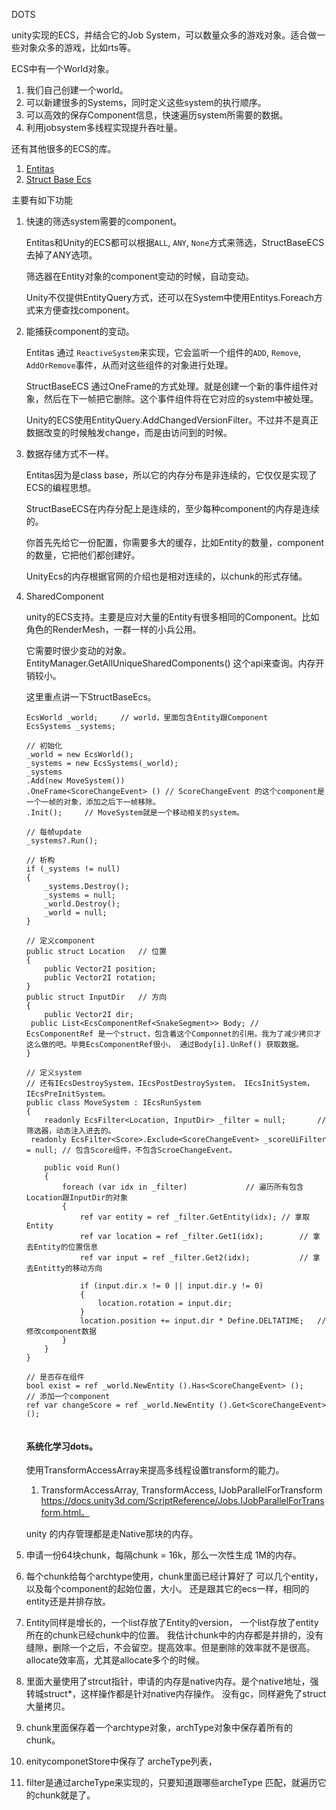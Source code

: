 DOTS

unity实现的ECS，并结合它的Job System，可以数量众多的游戏对象。适合做一些对象众多的游戏，比如rts等。



ECS中有一个World对象。

1. 我们自己创建一个world。
2. 可以新建很多的Systems，同时定义这些system的执行顺序。
3. 可以高效的保存Component信息，快速遍历system所需要的数据。
4. 利用jobsystem多线程实现提升吞吐量。



还有其他很多的ECS的库。

1. [Entitas](https://github.com/sschmid/Entitas-CSharp)
2. [Struct Base Ecs](https://github.com/Leopotam/ecs)



主要有如下功能

1. 快速的筛选system需要的component。

   Entitas和Unity的ECS都可以根据`ALL`, `ANY`, `None`方式来筛选，StructBaseECS去掉了ANY选项。

   筛选器在Entity对象的component变动的时候，自动变动。

   Unity不仅提供EntityQuery方式，还可以在System中使用Entitys.Foreach方式来方便查找component。

2. 能捕获component的变动。

   Entitas 通过 `ReactiveSystem`来实现，它会监听一个组件的`ADD`, `Remove`, `AddOrRemove`事件，从而对这些组件的对象进行处理。

   StructBaseECS 通过OneFrame的方式处理。就是创建一个新的事件组件对象，然后在下一帧把它删除。这个事件组件将在它对应的system中被处理。

   Unity的ECS使用EntityQuery.AddChangedVersionFilter。不过并不是真正数据改变的时候触发change，而是由访问到的时候。

3. 数据存储方式不一样。

   Entitas因为是class base，所以它的内存分布是非连续的，它仅仅是实现了ECS的编程思想。

   StructBaseECS在内存分配上是连续的，至少每种component的内存是连续的。

   你首先先给它一份配置，你需要多大的缓存，比如Entity的数量，component的数量，它把他们都创建好。

   UnityEcs的内存根据官网的介绍也是相对连续的，以chunk的形式存储。

4. SharedComponent

   unity的ECS支持。主要是应对大量的Entity有很多相同的Component。比如角色的RenderMesh，一群一样的小兵公用。

   它需要时很少变动的对象。EntityManager.GetAllUniqueSharedComponents() 这个api来查询。内存开销较小。

   
   
   这里重点讲一下StructBaseEcs。
   
   
   
   ```
   EcsWorld _world;		// world，里面包含Entity跟Component
   EcsSystems _systems;
   
   // 初始化
   _world = new EcsWorld();
   _systems = new EcsSystems(_world);
   _systems
   .Add(new MoveSystem())
   .OneFrame<ScoreChangeEvent> () // ScoreChangeEvent 的这个component是一个一帧的对象，添加之后下一帧移除。
   .Init(); 	// MoveSystem就是一个移动相关的system。
   
   // 每帧update
   _systems?.Run();
   
   // 析构
   if (_systems != null)
   {
       _systems.Destroy();
       _systems = null;
       _world.Destroy();
       _world = null;
   }
   
   // 定义component
   public struct Location	// 位置
   {
       public Vector2I position;
       public Vector2I rotation;
   }
   public struct InputDir	// 方向
   {
       public Vector2I dir;
   	public List<EcsComponentRef<SnakeSegment>> Body; // EcsComponentRef 是一个struct，包含着这个Componnet的引用。我为了减少拷贝才这么做的吧。毕竟EcsComponentRef很小， 通过Body[i].UnRef() 获取数据。
   }
   
   // 定义system
   // 还有IEcsDestroySystem，IEcsPostDestroySystem， IEcsInitSystem， IEcsPreInitSystem。
   public class MoveSystem : IEcsRunSystem							
   {
       readonly EcsFilter<Location, InputDir> _filter = null;		// 筛选器，动态注入进去的。
   	readonly EcsFilter<Score>.Exclude<ScoreChangeEvent> _scoreUiFilter = null; // 包含Score组件，不包含ScroeChangeEvent。
   
       public void Run()
       {
           foreach (var idx in _filter)				// 遍历所有包含Location跟InputDir的对象
           {
               ref var entity = ref _filter.GetEntity(idx);	// 拿取Entity
               ref var location = ref _filter.Get1(idx);		// 拿去Entity的位置信息
               ref var input = ref _filter.Get2(idx);			// 拿去Entitty的移动方向
   
               if (input.dir.x != 0 || input.dir.y != 0)
               {
                   location.rotation = input.dir;
               }
               location.position += input.dir * Define.DELTATIME;	// 修改component数据
           }
       }
   }
   
   // 是否存在组件
   bool exist = ref _world.NewEntity ().Has<ScoreChangeEvent> ();
   // 添加一个component
   ref var changeScore = ref _world.NewEntity ().Get<ScoreChangeEvent> ();
   
   
   ```
   
   

   #### 系统化学习dots。
   
   
   使用TransformAccessArray来提高多线程设置transform的能力。
   1. TransformAccessArray, TransformAccess, IJobParallelForTransform
   https://docs.unity3d.com/ScriptReference/Jobs.IJobParallelForTransform.html。



   unity 的内存管理都是走Native那块的内存。
1. 申请一份64块chunk，每隔chunk = 16k，那么一次性生成 1M的内存。
2. 每个chunk给每个archtype使用，chunk里面已经计算好了 可以几个entity，以及每个component的起始位置，大小。 还是跟其它的ecs一样，相同的entity还是并排存放。
3. Entity同样是增长的，一个list存放了Entity的version， 一个list存放了entity所在的chunk已经chunk中的位置。 我估计chunk中的内存都是并排的，没有缝隙，删除一个之后，不会留空。提高效率。但是删除的效率就不是很高。 allocate效率高，尤其是allocate多个的时候。
4. 里面大量使用了strcut指针，申请的内存是native内存。是个native地址，强转城struct*，这样操作都是针对native内存操作。 没有gc，同样避免了struct大量拷贝。
5. chunk里面保存着一个archtype对象，archType对象中保存着所有的chunk。
6. enitycomponetStore中保存了 archeType列表，
7. filter是通过archeType来实现的，只要知道跟哪些archeType 匹配，就遍历它的chunk就是了。
